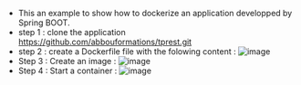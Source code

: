 - This an example to show how to dockerize an application developped by Spring BOOT.
- step 1 : clone the application https://github.com/abbouformations/tprest.git
- step 2 : create a Dockerfile file with the folowing content :
  ![image](https://github.com/user-attachments/assets/e43ef7a2-0094-4d8e-ba77-5e79b3b71154)
- Step 3 : Create an image :
  ![image](https://github.com/user-attachments/assets/77d0e403-c1d8-4a97-b365-3e2953b9cf30)
- Step 4 : Start a container :
  ![image](https://github.com/user-attachments/assets/daa21465-d4f5-493f-a0e6-455f7a11efb2)

